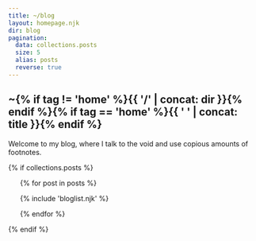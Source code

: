 ```yaml
---
title: ~/blog
layout: homepage.njk
dir: blog
pagination:
  data: collections.posts
  size: 5
  alias: posts
  reverse: true
---
```


<section class="content">

# ~{% if tag != 'home' %}{{ '/' | concat: dir }}{% endif %}{% if tag == 'home' %}{{ ' ' | concat: title }}{% endif %}

Welcome to my blog, where I talk to the void and use copious amounts of footnotes.

{% if collections.posts %}

  <ul class="blog-list">
{% for post in posts %}

{% include 'bloglist.njk' %}

{% endfor %}

  </ul>
</section>
{% endif %}
